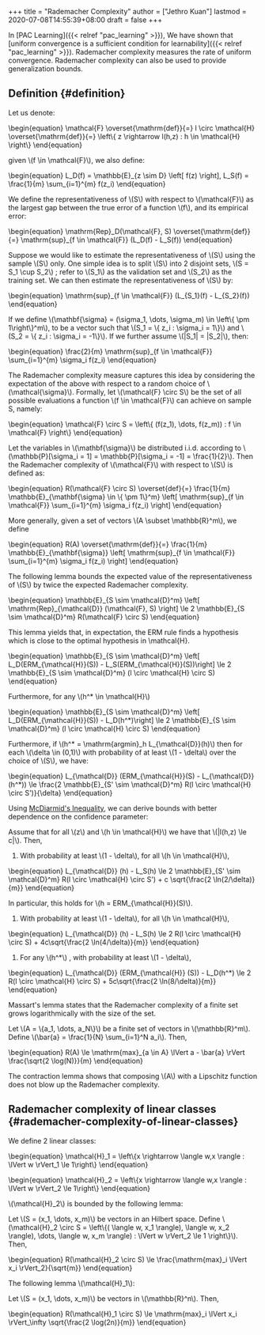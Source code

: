 +++
title = "Rademacher Complexity"
author = ["Jethro Kuan"]
lastmod = 2020-07-08T14:55:39+08:00
draft = false
+++

In [PAC Learning]({{< relref "pac_learning" >}}), We have shown that [uniform convergence is a
sufficient condition for learnability]({{< relref "pac_learning" >}}). Rademacher complexity measures
the rate of uniform convergence. Rademacher complexity can also be
used to provide generalization bounds.

## Definition {#definition}

Let us denote:

\begin{equation}
\mathcal{F} \overset{\mathrm{def}}{=} l \circ \mathcal{H}
\overset{\mathrm{def}}{=} \left\\{ z \rightarrow l(h,z) : h \in \mathcal{H} \right\\}
\end{equation}

given \\(f \in \mathcal{F}\\), we also define:

\begin{equation}
L_D(f) = \mathbb{E}\_{z \sim D} \left[ f(z) \right], L_S(f) =
\frac{1}{m} \sum\_{i=1}^{m} f(z_i)
\end{equation}

We define the representativeness of \\(S\\) with respect to \\(\mathcal{F}\\)
as the largest gap between the true error of a function \\(f\\), and its
empirical error:

\begin{equation}
\mathrm{Rep}\_D(\mathcal{F}, S) \overset{\mathrm{def}}{=}
\mathrm{sup}\_{f \in \mathcal{F}} (L_D(f) - L_S(f))
\end{equation}

Suppose we would like to estimate the representativeness of \\(S\\) using
the sample \\(S\\) only. One simple idea is to split \\(S\\) into 2 disjoint
sets, \\(S = S_1 \cup S_2\\) ; refer to \\(S_1\\) as the validation set and
\\(S_2\\) as the training set. We can then estimate the representativeness
of \\(S\\) by:

\begin{equation}
\mathrm{sup}\_{f \in \mathcal{F}} (L\_{S_1}(f) - L\_{S_2}(f))
\end{equation}

If we define \\(\mathbf{\sigma} = (\sigma_1, \dots, \sigma_m) \in
\left\\{ \pm 1\right\\}^m\\), to be a vector such that \\(S_1 = \\{ z_i :
\sigma_i = 1\\}\\) and \\(S_2 = \\{ z_i : \sigma_i = -1\\}\\). If we further
assume \\(|S_1| = |S_2|\\), then:

\begin{equation}
\frac{2}{m} \mathrm{sup}\_{f \in \mathcal{F}} \sum\_{i=1}^{m} \sigma_i f(z_i)
\end{equation}

The Rademacher complexity measure captures this idea by considering
the expectation of the above with respect to a random choice of
\\(\mathcal{\sigma}\\). Formally, let \\(\mathcal{F} \circ S\\) be the set of
all possible evaluations a function \\(f \in \mathcal{F}\\) can achieve on
sample S, namely:

\begin{equation}
\mathcal{F} \circ S = \left\\{ (f(z_1), \dots, f(z_m)) : f \in \mathcal{F} \right\\}
\end{equation}

Let the variables in \\(\mathbf{\sigma}\\) be distributed i.i.d. according
to \\(\mathbb{P}[\sigma\_i = 1] = \mathbb{P}[\sigma\_i = -1] =
\frac{1}{2}\\). Then the Rademacher complexity of \\(\mathcal{F}\\) with
respect to \\(S\\) is defined as:

\begin{equation}
R(\mathcal{F} \circ S) \overset{def}{=} \frac{1}{m}
\mathbb{E}\_{\mathbf{\sigma} \in \\{ \pm 1\\}^m} \left[ \mathrm{sup}\_{f
\in \mathcal{F}} \sum\_{i=1}^{m} \sigma\_i f(z\_i) \right]
\end{equation}

More generally, given a set of vectors \\(A \subset \mathbb{R}^m\\), we
define

\begin{equation}
R(A) \overset{\mathrm{def}}{=} \frac{1}{m}
\mathbb{E}\_{\mathbf{\sigma}} \left[ \mathrm{sup}\_{f \in \mathcal{F}}
\sum\_{i=1}^{m} \sigma\_i f(z\_i) \right]
\end{equation}

The following lemma bounds the expected value of the
representativeness of \\(S\\) by twice the expected Rademacher complexity.

<div class="lemma">
  <div></div>

\begin{equation}
\mathbb{E}\_{S \sim \mathcal{D}^m} \left[ \mathrm{Rep}\_{\mathcal{D}}
(\mathcal{F}, S) \right] \le 2 \mathbb{E}\_{S \sim \mathcal{D}^m}
R(\mathcal{F} \circ S)
\end{equation}

</div>

This lemma yields that, in expectation, the ERM rule finds a
hypothesis which is close to the optimal hypothesis in \mathcal{H}.

<div class="theorem">
  <div></div>

\begin{equation}
\mathbb{E}\_{S \sim \mathcal{D}^m} \left[ L\_D(ERM\_{\mathcal{H}}(S)) -
L\_S(ERM\_{\mathcal{H}}(S))\right] \le 2 \mathbb{E}\_{S \sim
\mathcal{D}^m} (l \circ \mathcal{H} \circ S)
\end{equation}

Furthermore, for any \\(h^\* \in \mathcal{H}\\)

\begin{equation}
\mathbb{E}\_{S \sim \mathcal{D}^m} \left[ L\_D(ERM\_{\mathcal{H}}(S)) -
L\_D(h^\*)\right] \le 2 \mathbb{E}\_{S \sim
\mathcal{D}^m} (l \circ \mathcal{H} \circ S)
\end{equation}

Furthermore, if \\(h^\* = \mathrm{argmin}\_h L\_{\mathcal{D}}(h)\\) then for
each \\(\delta \in (0,1)\\) with probability of at least \\(1 - \delta\\) over
the choice of \\(S\\), we have:

\begin{equation}
L\_{\mathcal{D}} (ERM\_{\mathcal{H}}(S) - L\_{\mathcal{D}}(h^\*)) \le
\frac{2 \mathbb{E}\_{S' \sim \mathcal{D}^m} R(l \circ \mathcal{H}
\circ S')}{\delta}
\end{equation}

</div>

Using [McDiarmid's Inequality](https://people.eecs.berkeley.edu/~bartlett/courses/281b-sp08/13.pdf), we can derive bounds with better
dependence on the confidence parameter:

<div class="theorem">
  <div></div>

Assume that for all \\(z\\) and \\(h \in \mathcal{H}\\) we have that \\(|l(h,z)
\le c|\\). Then,

1.  With probability at least \\(1 - \delta\\), for all \\(h \in
    \mathcal{H}\\),

\begin{equation}
L\_{\mathcal{D}} (h) - L_S(h) \le 2 \mathbb{E}\_{S' \sim
\mathcal{D}^m} R(l \circ \mathcal{H} \circ S') + c \sqrt{\frac{2 \ln(2/\delta)}{m}}
\end{equation}

In particular, this holds for \\(h = ERM\_{\mathcal{H}}(S)\\).

1.  With probability at least \\(1 - \delta\\), for all \\(h \in
    \mathcal{H}\\),

\begin{equation}
L\_{\mathcal{D}} (h) - L_S(h) \le 2 R(l \circ \mathcal{H} \circ S) +
4c\sqrt{\frac{2 \ln(4/\delta)}{m}}
\end{equation}

1.  For any \\(h^\*\\) , with probability at least \\(1 - \delta\\),

\begin{equation}
L\_{\mathcal{D}} (ERM\_{\mathcal{H}} (S)) - L_D(h^\*) \le 2 R(l \circ \mathcal{H} \circ S) +
5c\sqrt{\frac{2 \ln(8/\delta)}{m}}
\end{equation}

</div>

Massart's lemma states that the Rademacher complexity of a finite set
grows logarithmically with the size of the set.

<div class="lemma">
  <div></div>

Let \\(A = \\{a_1, \dots, a_N\\}\\) be a finite set of vectors in
\\(\mathbb{R}^m\\). Define \\(\bar{a} = \frac{1}{N} \sum\_{i=1}^N a_i\\).
Then,

\begin{equation}
R(A) \le \mathrm{max}\_{a \in A} \lVert a - \bar{a} \rVert
\frac{\sqrt{2 \log(N)}}{m}
\end{equation}

</div>

The contraction lemma shows that composing \\(A\\) with a Lipschitz
function does not blow up the Rademacher complexity.

## Rademacher complexity of linear classes {#rademacher-complexity-of-linear-classes}

We define 2 linear classes:

\begin{equation}
\mathcal{H}\_1 = \left\\{x \rightarrow \langle w,x \rangle : \lVert w
\rVert_1 \le 1\right\\}
\end{equation}

\begin{equation}
\mathcal{H}\_2 = \left\\{x \rightarrow \langle w,x \rangle : \lVert w
\rVert_2 \le 1\right\\}
\end{equation}

\\(\mathcal{H}\_2\\) is bounded by the following lemma:

<div class="lemma">
  <div></div>

Let \\(S = (x_1, \dots, x_m)\\) be vectors in an Hilbert space. Define
\\(\mathcal{H}\_2 \circ S = \left\\{( \langle w, x_1 \rangle), \langle w,
x_2 \rangle), \dots, \langle w, x_m \rangle) : \lVert w \rVert_2 \le 1
\right\\}\\). Then,

\begin{equation}
R(\mathcal{H}\_2 \circ S) \le \frac{\mathrm{max}\_i \lVert x_i \rVert_2}{\sqrt{m}}
\end{equation}

</div>

The following lemma \\(\mathcal{H}\_1\\):

<div class="lemma">
  <div></div>

Let \\(S = (x_1, \dots, x_m)\\) be vectors in \\(\mathbb{R}^n\\). Then,

\begin{equation}
R(\mathcal{H}\_1 \circ S) \le \mathrm{max}\_i \lVert x_i \rVert\_\infty
\sqrt{\frac{2 \log(2n)}{m}}
\end{equation}

</div>
